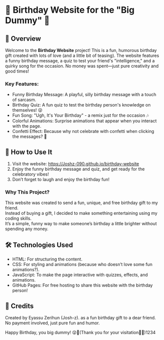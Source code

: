# 🎉 Birthday Website for the "Big Dummy" 🎂

## 🎁 Overview
Welcome to the **Birthday Website** project! This is a fun, humorous birthday gift created with lots of love (and a little bit of teasing). The website features a funny birthday message, a quiz to test your friend's "intelligence," and a quirky song for the occasion. No money was spent—just pure creativity and good times!

### Key Features:
- Funny Birthday Message: A playful, silly birthday message with a touch of sarcasm.
- Birthday Quiz: A fun quiz to test the birthday person's knowledge on themselves! 😜
- Fun Song: "Ugh, It's Your Birthday" - a remix just for the occasion 🎶
- Colorful Animations: Surprise animations that appear when you interact with the page.
- Confetti Effect: Because why not celebrate with confetti when clicking the messages? 🎉

## 🎉 How to Use It
1. Visit the website: https://Joshz-090.github.io/birthday-website  
2. Enjoy the funny birthday message and quiz, and get ready for the celebratory vibes!
3. Don’t forget to laugh and enjoy the birthday fun!

### Why This Project?
This website was created to send a fun, unique, and free birthday gift to my friend.  
Instead of buying a gift, I decided to make something entertaining using my coding skills.  
It’s a simple, funny way to make someone’s birthday a little brighter without spending any money.

## 🛠️ Technologies Used
- HTML: For structuring the content.
- CSS: For styling and animations (because who doesn’t love some fun animations?).
- JavaScript: To make the page interactive with quizzes, effects, and animations.
- GitHub Pages: For free hosting to share this website with the birthday person!

## 🥳 Credits
Created by Eyassu Zerihun (Josh-z). as a fun birthday gift to a dear friend.  
No payment involved, just pure fun and humor.  

Happy Birthday, you big dummy! 😜🎂(Thank you for your visitation🙏🙏)1234
